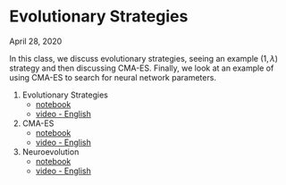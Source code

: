 # Evolutionary Strategies
April 28, 2020

In this class, we discuss evolutionary strategies, seeing an example
$(1,\lambda)$ strategy and then discussing CMA-ES. Finally, we look at an
example of using CMA-ES to search for neural network parameters.

1. Evolutionary Strategies
    * [notebook](https://github.com/d9w/evolution/blob/master/5_strategies/1_ES.ipynb)
    * [video - English](https://youtu.be/ds66pV7Ob0U)
1. CMA-ES
    * [notebook](https://github.com/d9w/evolution/blob/master/5_strategies/2_CMA-ES.ipynb)
    * [video - English]()
3. Neuroevolution
    * [notebook](https://github.com/d9w/evolution/blob/master/5_strategies/3_neuroevolution.ipynb)
    * [video - English]()
